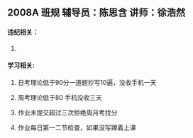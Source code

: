## 2008A 班规			 辅导员：陈思含			讲师：徐浩然

#### 违纪相关：

1. 





#### 学习相关:

1. 日考理论低于90分一道题抄写10遍，没收手机一天

2. 周考理论低于80 手机没收三天

3. 作业未提交超过三次拒绝周月考找分

4. 作业每日第一二节检查，如果没写蹲着上课

   

